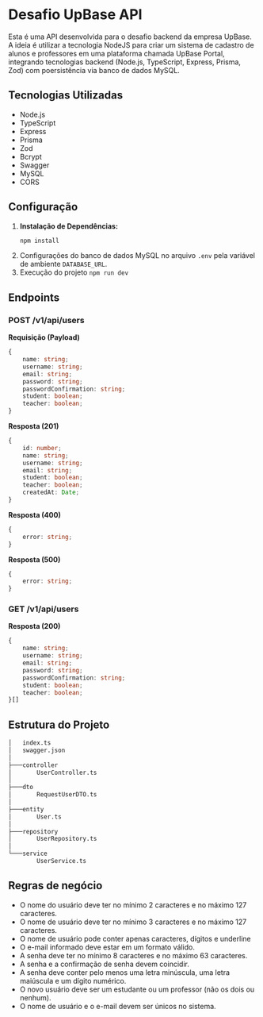 # Desafio UpBase API

Esta é uma API desenvolvida para o desafio backend da empresa UpBase. A ideia é utilizar a tecnologia NodeJS para criar um sistema de cadastro de alunos e professores em uma plataforma chamada UpBase Portal, integrando tecnologias backend (Node.js, TypeScript, Express, Prisma, Zod) com poersistência via banco de dados MySQL.

## Tecnologias Utilizadas

- Node.js
- TypeScript
- Express
- Prisma
- Zod
- Bcrypt
- Swagger
- MySQL
- CORS

## Configuração
1. **Instalação de Dependências:**
   ```bash
   npm install
   ```
2. Configurações do banco de dados MySQL no arquivo `.env` pela variável de ambiente `DATABASE_URL`.
3. Execução do projeto `npm run dev`

## Endpoints
### POST /v1/api/users

**Requisição (Payload)**
```typescript
{
    name: string;
    username: string;
    email: string;
    password: string;
    passwordConfirmation: string;
    student: boolean;
    teacher: boolean;
}
```
**Resposta (201)**
```typescript
{
    id: number;
    name: string;
    username: string;
    email: string;
    student: boolean;
    teacher: boolean;
    createdAt: Date;
}
```
**Resposta (400)**
```typescript
{
    error: string;
}
```
**Resposta (500)**
```typescript
{
    error: string;
}
```

### GET /v1/api/users

**Resposta (200)**
```typescript
{
    name: string;
    username: string;
    email: string;
    password: string;
    passwordConfirmation: string;
    student: boolean;
    teacher: boolean;
}[]
```

## Estrutura do Projeto
```bash
│   index.ts
│   swagger.json
│
├───controller
│       UserController.ts
│
├───dto
│       RequestUserDTO.ts
│
├───entity
│       User.ts
│
├───repository
│       UserRepository.ts
│
└───service
        UserService.ts
```

## Regras de negócio
- O nome do usuário deve ter no mínimo 2 caracteres e no máximo 127 caracteres.
- O nome de usuário deve ter no mínimo 3 caracteres e no máximo 127 caracteres.
- O nome de usuário pode conter apenas caracteres, dígitos e underline
- O e-mail informado deve estar em um formato válido.
- A senha deve ter no mínimo 8 caracteres e no máximo 63 caracteres.
- A senha e a confirmação de senha devem coincidir.
- A senha deve conter pelo menos uma letra minúscula, uma letra maiúscula e um dígito numérico.
- O novo usuário deve ser um estudante ou um professor (não os dois ou nenhum).
- O nome de usuário e o e-mail devem ser únicos no sistema.